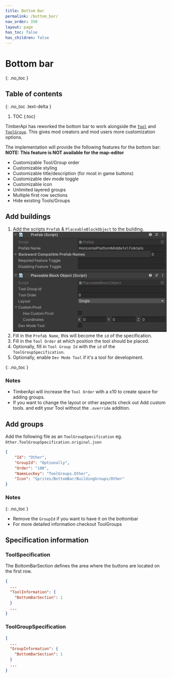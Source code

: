 ```yaml
---
title: Bottom Bar
permalink: /bottom_bar/
nav_order: 350
layout: page
has_toc: false
has_children: false
---
```

# Bottom bar
{: .no_toc }

## Table of contents
{: .no_toc .text-delta }

1. TOC
{:toc}
  
TimberApi has reworked the bottom bar to work alongside the [`Tool`](/tools) and [`ToolGroup`](/tool_groups).
This gives mod creators and mod users more customization options.  

The implementation will provide the following features for the bottom bar:  
**NOTE: This feature is NOT available for the map-editor**
- Customizable Tool/Group order
- Customizable styling
- Customizable title/description (for most in game buttons)
- Customizable dev mode toggle
- Customizable icon
- Unlimited layered groups
- Multiple first row sections
- Hide existing Tools/Groups

## Add buildings
1. Add the scripts `Prefab` & `PlaceableBlockObject` to the building.
![img_2.png](../../assets/images/bottom_bar/bottom_bar_building_scripts.png)
2. Fill in the `Prefab Name`, this will become the `id` of the specification.
3. Fill in the `Tool Order` at which position the tool should be placed.
4. Optionally, fill in `Tool Group Id` with the `id` of the `ToolGroupSpecification`.
5. Optionally, enable `Dev Mode Tool` if it's a tool for development.

{: .no_toc }
### Notes
- TimberApi will increase the `Tool Order` with a x10 to create space for adding groups.
- If you want to change the layout or other aspects check out Add custom tools. and edit your Tool without the `.override` addition.

## Add groups
Add the following file as an `ToolGroupSpecification`  eg. `Other.ToolGroupSpecification.original.json`
```json
{
    "Id": "Other",
    "GroupId": "Optionally",
    "Order": "180",
    "NameLocKey": "ToolGroups.Other",
    "Icon": "Sprites/BottomBar/BuildingGroups/Other"
}
```
### Notes
{: .no_toc }
- Remove the `GroupId` if you want to have it on the bottombar
- For more detailed information checkout ToolGroups

## Specification information
### ToolSpecification
The BottomBarSection defines the area where the buttons are located on the first row.

```json
{
  ...
  "ToolInformation": {
    "BottomBarSection": 1
  }
  ...
}
```
### ToolGroupSpecification
```json
{
  ...
  "GroupInformation": {
    "BottomBarSection": 1
  }
  ...
}
```
